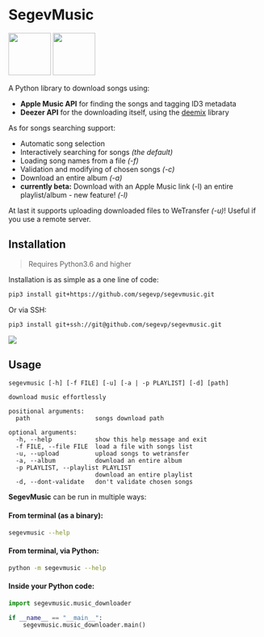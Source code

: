  # SegevMusic 
 <img src="https://camo.githubusercontent.com/5eda29273e871718abf8f4f7f4da48dbe677a7bb/68747470733a2f2f7777772e6170706c652e636f6d2f762f6170706c652d6d757369632f6d2f696d616765732f6f766572766965772f69636f6e5f6170706c655f6d757369635f5f763965706e366d316f6a36755f6c617267652e706e67" width="84" height="84">  <img src="https://cdn.iconscout.com/icon/free/png-512/deezer-461785.png" width="84" height="84">

A Python library to download songs using:
- **Apple Music API** for finding the songs and tagging ID3 metadata
- **Deezer API** for the downloading itself, using the [deemix](https://codeberg.org/RemixDev/deemix) library

As for songs searching support:
- Automatic song selection
- Interactively searching for songs _(the default)_
- Loading song names from a file _(-f)_
- Validation and modifying of chosen songs _(-c)_
- Download an entire album _(-a)_
- **currently beta:** Download with an Apple Music link (-l) an entire playlist/album - new feature! _(-l)_

At last it supports uploading downloaded files to WeTransfer _(-u)_! Useful if you use a remote server.

## Installation
> Requires Python3.6 and higher

Installation is as simple as a one line of code:

```bash
pip3 install git+https://github.com/segevp/segevmusic.git
```
Or via SSH:

```bash
pip3 install git+ssh://git@github.com/segevp/segevmusic.git
```

<img src="https://camo.githubusercontent.com/355adb6374f51d5c0fb084e709e7d3c09361c698/687474703a2f2f7365676576666c69782e746b3a383030302f612e676966"/>

## Usage
```
segevmusic [-h] [-f FILE] [-u] [-a | -p PLAYLIST] [-d] [path]

download music effortlessly

positional arguments:
  path                  songs download path

optional arguments:
  -h, --help            show this help message and exit
  -f FILE, --file FILE  load a file with songs list
  -u, --upload          upload songs to wetransfer
  -a, --album           download an entire album
  -p PLAYLIST, --playlist PLAYLIST
                        download an entire playlist
  -d, --dont-validate   don't validate chosen songs
```

**SegevMusic** can be run in multiple ways:
#### From terminal (as a binary):
```bash
segevmusic --help
```
#### From terminal, via Python:
```bash
python -m segevmusic --help
```
#### Inside your Python code:
```python
import segevmusic.music_downloader

if __name__ == "__main__":
    segevmusic.music_downloader.main()

```
